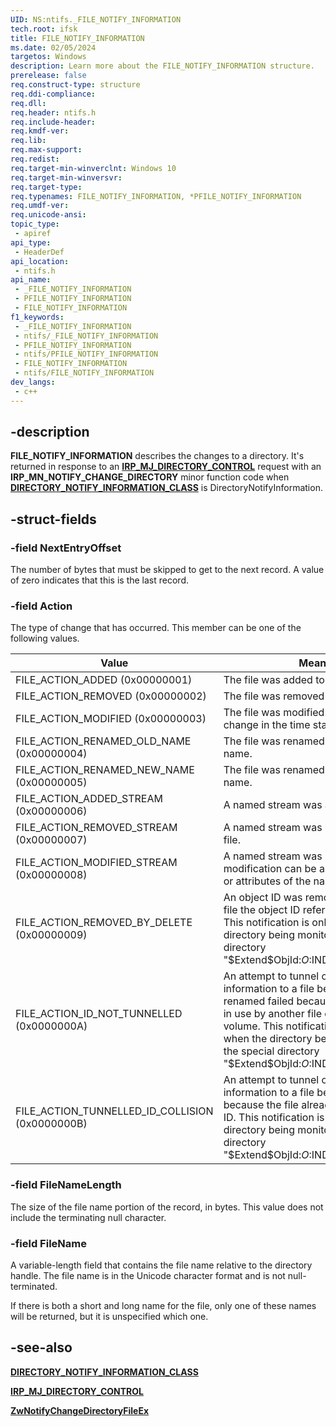 ```yaml
---
UID: NS:ntifs._FILE_NOTIFY_INFORMATION
tech.root: ifsk
title: FILE_NOTIFY_INFORMATION
ms.date: 02/05/2024
targetos: Windows
description: Learn more about the FILE_NOTIFY_INFORMATION structure.
prerelease: false
req.construct-type: structure
req.ddi-compliance: 
req.dll: 
req.header: ntifs.h
req.include-header: 
req.kmdf-ver: 
req.lib: 
req.max-support: 
req.redist: 
req.target-min-winverclnt: Windows 10
req.target-min-winversvr: 
req.target-type: 
req.typenames: FILE_NOTIFY_INFORMATION, *PFILE_NOTIFY_INFORMATION
req.umdf-ver: 
req.unicode-ansi: 
topic_type:
 - apiref
api_type:
 - HeaderDef
api_location:
 - ntifs.h
api_name:
 - _FILE_NOTIFY_INFORMATION
 - PFILE_NOTIFY_INFORMATION
 - FILE_NOTIFY_INFORMATION
f1_keywords:
 - _FILE_NOTIFY_INFORMATION
 - ntifs/_FILE_NOTIFY_INFORMATION
 - PFILE_NOTIFY_INFORMATION
 - ntifs/PFILE_NOTIFY_INFORMATION
 - FILE_NOTIFY_INFORMATION
 - ntifs/FILE_NOTIFY_INFORMATION
dev_langs:
 - c++
---
```


## -description

**FILE_NOTIFY_INFORMATION** describes the changes to a directory. It's returned in response to an [**IRP_MJ_DIRECTORY_CONTROL**](/windows-hardware/drivers/ifs/irp-mj-directory-control) request with an **IRP_MN_NOTIFY_CHANGE_DIRECTORY** minor function code when [**DIRECTORY_NOTIFY_INFORMATION_CLASS**](../wdm/ne-wdm-_directory_notify_information_class.md) is DirectoryNotifyInformation.

## -struct-fields

### -field NextEntryOffset

The number of bytes that must be skipped to get to the next record. A value of zero indicates that this is the last record.

### -field Action

The type of change that has occurred. This member can be one of the following values.

| Value | Meaning |
| ----- | ------- |
| FILE_ACTION_ADDED (0x00000001) | The file was added to the directory. |
| FILE_ACTION_REMOVED (0x00000002) | The file was removed from the directory. |
| FILE_ACTION_MODIFIED (0x00000003) | The file was modified. This can be a change in the time stamp or attributes. |
| FILE_ACTION_RENAMED_OLD_NAME (0x00000004) | The file was renamed and this is the old name. |
| FILE_ACTION_RENAMED_NEW_NAME (0x00000005) | The file was renamed and this is the new name. |
| FILE_ACTION_ADDED_STREAM (0x00000006) | A named stream was added to the file. |
| FILE_ACTION_REMOVED_STREAM (0x00000007) | A named stream was removed from the file. |
| FILE_ACTION_MODIFIED_STREAM (0x00000008) | A named stream was modified. The modification can be a change to the data or attributes of the named stream. |
| FILE_ACTION_REMOVED_BY_DELETE (0x00000009) | An object ID was removed because the file the object ID referred to was deleted. This notification is only sent when the directory being monitored is the special directory "\$Extend\$ObjId:$O:$INDEX_ALLOCATION". |
| FILE_ACTION_ID_NOT_TUNNELLED (0x0000000A) | An attempt to tunnel object ID information to a file being created or renamed failed because the object ID is in use by another file on the same volume. This notification is only sent when the directory being monitored is the special directory "\$Extend\$ObjId:$O:$INDEX_ALLOCATION". |
| FILE_ACTION_TUNNELLED_ID_COLLISION (0x0000000B) | An attempt to tunnel object ID information to a file being renamed failed because the file already has an object ID. This notification is only sent when the directory being monitored is the special directory "\$Extend\$ObjId:$O:$INDEX_ALLOCATION". |

### -field FileNameLength

The size of the file name portion of the record, in bytes. This value does not include the terminating null character.

### -field FileName

A variable-length field that contains the file name relative to the directory handle. The file name is in the Unicode character format and is not null-terminated.

If there is both a short and long name for the file, only one of these names will be returned, but it is unspecified which one.

## -see-also

[**DIRECTORY_NOTIFY_INFORMATION_CLASS**](../wdm/ne-wdm-_directory_notify_information_class.md)

[**IRP_MJ_DIRECTORY_CONTROL**](/windows-hardware/drivers/ifs/irp-mj-directory-control)

[**ZwNotifyChangeDirectoryFileEx**](/previous-versions/mt812581(v=vs.85))
